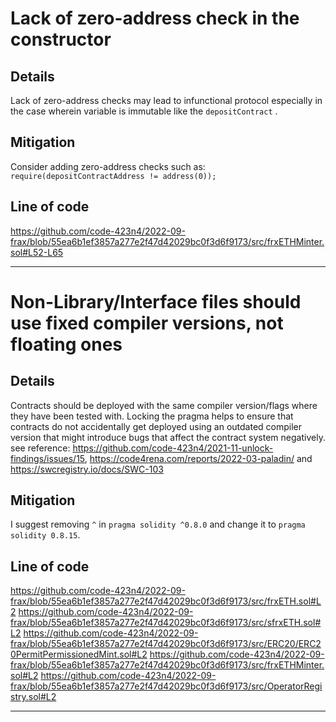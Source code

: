 # Lack of zero-address check in the constructor

## Details
 Lack of zero-address checks may lead to infunctional protocol especially in the case wherein variable is immutable like the  `depositContract` .
 
## Mitigation
Consider adding zero-address checks such as: `require(depositContractAddress != address(0));`

## Line of code
https://github.com/code-423n4/2022-09-frax/blob/55ea6b1ef3857a277e2f47d42029bc0f3d6f9173/src/frxETHMinter.sol#L52-L65

___
# Non-Library/Interface files should use fixed compiler versions, not floating ones

## Details
Contracts should be deployed with the same compiler version/flags where they have been tested with. Locking the pragma helps to ensure that contracts do not accidentally get deployed using an outdated compiler version that might introduce bugs that affect the contract system negatively.
see reference: https://github.com/code-423n4/2021-11-unlock-findings/issues/15, https://code4rena.com/reports/2022-03-paladin/ and https://swcregistry.io/docs/SWC-103

## Mitigation
I suggest removing `^` in `pragma solidity ^0.8.0` and change it to `pragma solidity 0.8.15`.

## Line of code
https://github.com/code-423n4/2022-09-frax/blob/55ea6b1ef3857a277e2f47d42029bc0f3d6f9173/src/frxETH.sol#L2
https://github.com/code-423n4/2022-09-frax/blob/55ea6b1ef3857a277e2f47d42029bc0f3d6f9173/src/sfrxETH.sol#L2
https://github.com/code-423n4/2022-09-frax/blob/55ea6b1ef3857a277e2f47d42029bc0f3d6f9173/src/ERC20/ERC20PermitPermissionedMint.sol#L2
https://github.com/code-423n4/2022-09-frax/blob/55ea6b1ef3857a277e2f47d42029bc0f3d6f9173/src/frxETHMinter.sol#L2
https://github.com/code-423n4/2022-09-frax/blob/55ea6b1ef3857a277e2f47d42029bc0f3d6f9173/src/OperatorRegistry.sol#L2

___
